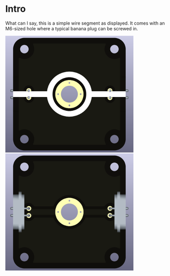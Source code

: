 # Intro  
What can I say, this is a simple wire segment as displayed. It comes with an M6-sized hole where a typical banana plug can be screwed in.

<img src="wire-straight_node-voltage_TOP.png" alt="Circuit Diagram" width="400"> <img src="wire-straight_node-voltage_BOTTOM.png" alt="Circuit Diagram" width="400">
